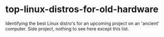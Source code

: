 # top-linux-distros-for-old-hardware
Identifying the best Linux distro's for an upcoming project on an 'ancient' computer.  Side project, nothing to see here except this list.
